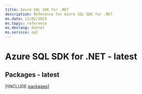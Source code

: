 ```yaml
---
title: Azure SQL SDK for .NET
description: Reference for Azure SQL SDK for .NET
ms.date: 11/02/2023
ms.topic: reference
ms.devlang: dotnet
ms.service: sql
---
```

# Azure SQL SDK for .NET - latest
## Packages - latest
[!INCLUDE [packages](sql-index.md)]